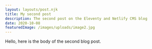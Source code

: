 ```yaml
---
layout: layouts/post.njk
title: My second post
description: The second post on the Eleventy and Netlify CMS blog
date: 2020-10-08
featuredImage: /images/uploads/image2.jpg
---
```


Hello, here is the body of the second blog post.